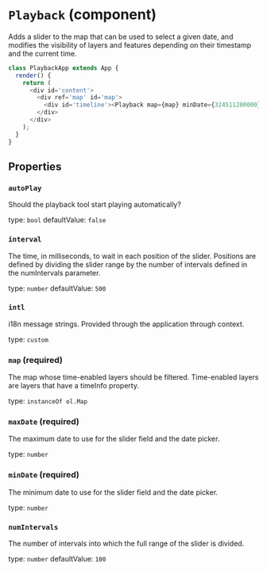 `Playback` (component)
======================

Adds a slider to the map that can be used to select a given date, and modifies the visibility of layers and features depending on their timestamp and the current time.

```javascript
class PlaybackApp extends App {
  render() {
    return (
      <div id='content'>
        <div ref='map' id='map'>
          <div id='timeline'><Playback map={map} minDate={324511200000} maxDate={1385938800000} /></div>
        </div>
      </div>
    );
  }
}
```

Properties
----------

### `autoPlay`

Should the playback tool start playing automatically?

type: `bool`
defaultValue: `false`


### `interval`

The time, in milliseconds, to wait in each position of the slider. Positions are defined by dividing the slider range by the number of intervals defined in the numIntervals parameter.

type: `number`
defaultValue: `500`


### `intl`

i18n message strings. Provided through the application through context.

type: `custom`


### `map` (required)

The map whose time-enabled layers should be filtered. Time-enabled layers are layers that have a timeInfo property.

type: `instanceOf ol.Map`


### `maxDate` (required)

The maximum date to use for the slider field and the date picker.

type: `number`


### `minDate` (required)

The minimum date to use for the slider field and the date picker.

type: `number`


### `numIntervals`

The number of intervals into which the full range of the slider is divided.

type: `number`
defaultValue: `100`

